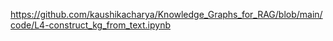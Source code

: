 https://github.com/kaushikacharya/Knowledge_Graphs_for_RAG/blob/main/code/L4-construct_kg_from_text.ipynb
